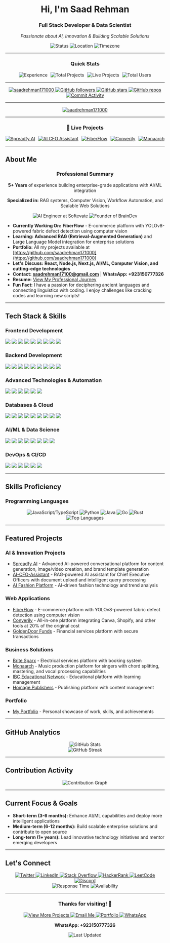<div align="center">
  <h1>Hi, I'm Saad Rehman</h1>
  <h3>Full Stack Developer & Data Scientist</h3>
  <p><em>Passionate about AI, Innovation & Building Scalable Solutions</em></p>
  
  <!-- Status Badges -->
  <div align="center">
    <img src="https://img.shields.io/badge/Status-Available%20for%20Opportunities-blue?style=flat-square" alt="Status" />
    <img src="https://img.shields.io/badge/Location-Remote%20Friendly-blue?style=flat-square" alt="Location" />
    <img src="https://img.shields.io/badge/Timezone-UTC%2B5-blue?style=flat-square" alt="Timezone" />
  </div>
</div>

---

<!-- Compact Stats Dashboard -->
<div align="center">
  <h3>Quick Stats</h3>
  <div style="display: flex; justify-content: center; gap: 10px; flex-wrap: wrap; margin: 15px 0;">
    <img src="https://img.shields.io/badge/Experience-5%2B%20Years-blue?style=flat-square" alt="Experience" />
    <img src="https://img.shields.io/badge/Total_Projects-125%2B-blue?style=flat-square" alt="Total Projects" />
    <img src="https://img.shields.io/badge/Live_Projects-40-blue?style=flat-square" alt="Live Projects" />
    <img src="https://img.shields.io/badge/Total_Users-1000%2B-blue?style=flat-square" alt="Total Users" />
  </div>
</div>

---

<!-- GitHub Stats Row -->
<div align="center">
  <a href="https://github.com/saadrehman171000">
    <img src="https://komarev.com/ghpvc/?username=saadrehman171000&label=Profile%20views&color=blue&style=flat-square" alt="saadrehman171000" />
  </a>
  <a href="https://github.com/saadrehman171000">
    <img src="https://img.shields.io/github/followers/saadrehman171000?label=Followers&style=flat-square&color=blue" alt="GitHub followers" />
  </a>
  <a href="https://github.com/saadrehman171000">
    <img src="https://img.shields.io/github/stars/saadrehman171000?style=flat-square&color=blue" alt="GitHub stars" />
  </a>
  <a href="https://github.com/saadrehman171000">
    <img src="https://img.shields.io/badge/Repositories-125%2B-blue?style=flat-square" alt="GitHub repos" />
  </a>
  <a href="https://github.com/saadrehman171000">
    <img src="https://img.shields.io/badge/Commit%20Activity-Active-blue?style=flat-square" alt="Commit Activity" />
  </a>
</div>

---

<!-- GitHub Trophy -->
<div align="center">
  <a href="https://github.com/ryo-ma/github-profile-trophy">
    <img src="https://github-profile-trophy.vercel.app/?username=saadrehman171000&rank=SECRET,SSS,SS,S,A,B,C,D,E,F,G,H,I,J,K,L,M,N,O,P&theme=juicyfresh&no-frame=true&no-bg=true&margin-w=4" alt="saadrehman171000" />
  </a> 
</div>

---

<!-- Live Projects Quick Links -->
<div align="center">
  <h3>🚀 Live Projects</h3>
  <div style="display: flex; justify-content: center; gap: 10px; flex-wrap: wrap; margin: 15px 0;">
    <a href="https://spreadfy.ai/" target="_blank">
      <img src="https://img.shields.io/badge/Spreadfy%20AI-Live-blue?style=flat-square" alt="Spreadfy AI" />
    </a>
    <a href="https://ai-cfo-assistant.vercel.app/" target="_blank">
      <img src="https://img.shields.io/badge/AI%20CFO%20Assistant-Live-blue?style=flat-square" alt="AI CFO Assistant" />
    </a>
    <a href="https://fiberflow.vercel.app/" target="_blank">
      <img src="https://img.shields.io/badge/FiberFlow-Dev-blue?style=flat-square" alt="FiberFlow" />
    </a>
    <a href="https://converily.vercel.app/" target="_blank">
      <img src="https://img.shields.io/badge/Converily-Live-blue?style=flat-square" alt="Converily" />
    </a>
    <a href="https://monaarch.org" target="_blank">
      <img src="https://img.shields.io/badge/Monaarch-Live-blue?style=flat-square" alt="Monaarch" />
    </a>
  </div>
</div>

---

## About Me

<!-- Professional Summary -->
<div align="center">
  <h3>Professional Summary</h3>
  <p><strong>5+ Years</strong> of experience building enterprise-grade applications with AI/ML integration</p>
  <p><strong>Specialized in:</strong> RAG systems, Computer Vision, Workflow Automation, and Scalable Web Solutions</p>
  
  <!-- Current Work Status -->
  <div style="margin-top: 15px;">
    <img src="https://img.shields.io/badge/Current%20Role-AI%20Engineer%20at%20Softevate-blue?style=flat-square" alt="AI Engineer at Softevate" />
    <img src="https://img.shields.io/badge/Founder-BrainDev-blue?style=flat-square" alt="Founder of BrainDev" />
  </div>
</div>

- **Currently Working On:** **FiberFlow** - E-commerce platform with YOLOv8-powered fabric defect detection using computer vision
- **Learning:** **Advanced RAG (Retrieval-Augmented Generation)** and Large Language Model integration for enterprise solutions
- **Portfolio:** All my projects available at [https://github.com/saadrehman171000](https://github.com/saadrehman171000)
- **Let's Discuss:** **React, Node.js, Next.js, AI/ML, Computer Vision, and cutting-edge technologies**
- **Contact:** **saadrehman17100@gmail.com** | **WhatsApp: +923150777326**
- **Resume:** [View My Professional Journey](https://drive.google.com/file/d/1iZNNQpyGpEhCPfUzbD6FxSpzdBQKV8yb/view?usp=drive_link)
- **Fun Fact:** I have a passion for deciphering ancient languages and connecting linguistics with coding. I enjoy challenges like cracking codes and learning new scripts!

---

## Tech Stack & Skills

### Frontend Development
<div align="left">
  <img src="https://img.shields.io/badge/HTML5-E34F26?style=flat-square&logo=html5&logoColor=white" />
  <img src="https://img.shields.io/badge/CSS3-1572B6?style=flat-square&logo=css3&logoColor=white" />
  <img src="https://img.shields.io/badge/JavaScript-F7DF1E?style=flat-square&logo=javascript&logoColor=black" />
  <img src="https://img.shields.io/badge/TypeScript-007ACC?style=flat-square&logo=typescript&logoColor=white" />
  <img src="https://img.shields.io/badge/React-61DAFB?style=flat-square&logo=react&logoColor=black" />
  <img src="https://img.shields.io/badge/Next.js-000000?style=flat-square&logo=next.js&logoColor=white" />
  <img src="https://img.shields.io/badge/Redux-593D88?style=flat-square&logo=redux&logoColor=white" />
  <img src="https://img.shields.io/badge/Bootstrap-563D7C?style=flat-square&logo=bootstrap&logoColor=white" />
  <img src="https://img.shields.io/badge/Tailwind_CSS-38B2AC?style=flat-square&logo=tailwind-css&logoColor=white" />
</div>

### Backend Development
<div align="left">
  <img src="https://img.shields.io/badge/Node.js-339933?style=flat-square&logo=nodedotjs&logoColor=white" />
  <img src="https://img.shields.io/badge/Express.js-404D59?style=flat-square&logo=express&logoColor=white" />
  <img src="https://img.shields.io/badge/NestJS-E0234E?style=flat-square&logo=nestjs&logoColor=white" />
  <img src="https://img.shields.io/badge/Python-3776AB?style=flat-square&logo=python&logoColor=white" />
  <img src="https://img.shields.io/badge/Java-ED8B00?style=flat-square&logo=openjdk&logoColor=white" />
  <img src="https://img.shields.io/badge/Go-00ADD8?style=flat-square&logo=go&logoColor=white" />
  <img src="https://img.shields.io/badge/Rust-000000?style=flat-square&logo=rust&logoColor=white" />
  <img src="https://img.shields.io/badge/PHP-777BB4?style=flat-square&logo=php&logoColor=white" />
  <img src="https://img.shields.io/badge/FastAPI-009688?style=flat-square&logo=fastapi&logoColor=white" />
</div>

### Advanced Technologies & Automation
<div align="left">
  <img src="https://img.shields.io/badge/n8n-FF6B6B?style=flat-square&logo=n8n&logoColor=white" />
  <img src="https://img.shields.io/badge/Zapier-FF4A00?style=flat-square&logo=zapier&logoColor=white" />
  <img src="https://img.shields.io/badge/Airflow-017CEE?style=flat-square&logo=apache-airflow&logoColor=white" />
  <img src="https://img.shields.io/badge/Kubernetes-326CE5?style=flat-square&logo=kubernetes&logoColor=white" />
  <img src="https://img.shields.io/badge/Helm-0F1689?style=flat-square&logo=helm&logoColor=white" />
  <img src="https://img.shields.io/badge/ArgoCD-EF7B4D?style=flat-square&logo=argo&logoColor=white" />
</div>

### Databases & Cloud
<div align="left">
  <img src="https://img.shields.io/badge/MongoDB-47A248?style=flat-square&logo=mongodb&logoColor=white" />
  <img src="https://img.shields.io/badge/PostgreSQL-316192?style=flat-square&logo=postgresql&logoColor=white" />
  <img src="https://img.shields.io/badge/MySQL-00000F?style=flat-square&logo=mysql&logoColor=white" />
  <img src="https://img.shields.io/badge/Oracle-F80000?style=flat-square&logo=oracle&logoColor=white" />
  <img src="https://img.shields.io/badge/Redis-DC382D?style=flat-square&logo=redis&logoColor=white" />
  <img src="https://img.shields.io/badge/Elasticsearch-005571?style=flat-square&logo=elasticsearch&logoColor=white" />
  <img src="https://img.shields.io/badge/AWS-FF9900?style=flat-square&logo=amazonaws&logoColor=white" />
  <img src="https://img.shields.io/badge/Docker-2496ED?style=flat-square&logo=docker&logoColor=white" />
  <img src="https://img.shields.io/badge/Terraform-7B42BC?style=flat-square&logo=terraform&logoColor=white" />
</div>

### AI/ML & Data Science
<div align="left">
  <img src="https://img.shields.io/badge/TensorFlow-FF6F00?style=flat-square&logo=tensorflow&logoColor=white" />
  <img src="https://img.shields.io/badge/PyTorch-EE4C2C?style=flat-square&logo=pytorch&logoColor=white" />
  <img src="https://img.shields.io/badge/Scikit_Learn-F7931E?style=flat-square&logo=scikit-learn&logoColor=white" />
  <img src="https://img.shields.io/badge/Pandas-150458?style=flat-square&logo=pandas&logoColor=white" />
  <img src="https://img.shields.io/badge/NumPy-013243?style=flat-square&logo=numpy&logoColor=white" />
  <img src="https://img.shields.io/badge/OpenAI-412991?style=flat-square&logo=openai&logoColor=white" />
  <img src="https://img.shields.io/badge/Hugging_Face-FF6B6B?style=flat-square&logo=huggingface&logoColor=white" />
  <img src="https://img.shields.io/badge/LangChain-00FF00?style=flat-square&logo=langchain&logoColor=white" />
</div>

### DevOps & CI/CD
<div align="left">
  <img src="https://img.shields.io/badge/GitHub_Actions-2088FF?style=flat-square&logo=github-actions&logoColor=white" />
  <img src="https://img.shields.io/badge/Jenkins-D24939?style=flat-square&logo=jenkins&logoColor=white" />
  <img src="https://img.shields.io/badge/CircleCI-343434?style=flat-square&logo=circleci&logoColor=white" />
  <img src="https://img.shields.io/badge/Ansible-EE0000?style=flat-square&logo=ansible&logoColor=white" />
  <img src="https://img.shields.io/badge/Prometheus-E6522C?style=flat-square&logo=prometheus&logoColor=white" />
  <img src="https://img.shields.io/badge/Grafana-F46800?style=flat-square&logo=grafana&logoColor=white" />
</div>

---

## Skills Proficiency

### Programming Languages
<div align="center">
  <img src="https://img.shields.io/badge/JavaScript/TypeScript-95%25-blue?style=flat-square" alt="JavaScript/TypeScript" />
  <img src="https://img.shields.io/badge/Python-90%25-blue?style=flat-square" alt="Python" />
  <img src="https://img.shields.io/badge/Java-85%25-blue?style=flat-square" alt="Java" />
  <img src="https://img.shields.io/badge/Go-75%25-blue?style=flat-square" alt="Go" />
  <img src="https://img.shields.io/badge/Rust-70%25-blue?style=flat-square" alt="Rust" />
</div>

<!-- Dynamic GitHub Language Stats -->
<div align="center">
  <img src="https://github-readme-stats.vercel.app/api/top-langs/?username=saadrehman171000&layout=compact&theme=default&hide_border=true&langs_count=8" alt="Top Languages" />
</div>

---

## Featured Projects

### AI & Innovation Projects
- [Spreadfy AI](https://spreadfy.ai/) - Advanced AI-powered conversational platform for content generation, image/video creation, and brand template generation
- [AI-CFO-Assistant](https://ai-cfo-assistant.vercel.app/) - RAG-powered AI assistant for Chief Executive Officers with document upload and intelligent query processing
- [AI Fashion Platform](https://ai-fashion-platform.vercel.app/) - AI-driven fashion technology and trend analysis

### Web Applications
- [FiberFlow](https://fiberflow.vercel.app/) - E-commerce platform with YOLOv8-powered fabric defect detection using computer vision
- [Converily](https://converily.vercel.app/) - All-in-one platform integrating Canva, Shopify, and other tools at 20% of the original cost
- [GoldenDoor Funds](https://www.goldendoorfund.org/) - Financial services platform with secure transactions

### Business Solutions
- [Brite Sparx](https://brite-sparx-electric.vercel.app/) - Electrical services platform with booking system
- [Monaarch](https://monaarch.org) - Music production platform for singers with chord splitting, mastering, and vocal processing capabilities
- [IBC Educational Network](www.ibcedu.com) - Educational platform with learning management
- [Homage Publishers](https://www.homagepublishers.com/) - Publishing platform with content management

### Portfolio
- [My Portfolio](https://saad-rehman.vercel.app) - Personal showcase of work, skills, and achievements

---

## GitHub Analytics

<div align="center">
  <img src="https://github-readme-stats.vercel.app/api?username=saadrehman171000&show_icons=true&theme=default&hide_border=true" alt="GitHub Stats" />
</div>

<div align="center">
  <img src="https://github-readme-streak-stats.herokuapp.com/?user=saadrehman171000&theme=default&hide_border=true" alt="GitHub Streak" />
</div>

---

## Contribution Activity

<div align="center">
  <img src="https://github-readme-activity-graph.vercel.app/graph?username=saadrehman171000&theme=default&hide_border=true&custom_title=Saad's%20GitHub%20Activity" alt="Contribution Graph" />
</div>

---

## Current Focus & Goals

- **Short-term (3-6 months):** Enhance AI/ML capabilities and deploy more intelligent applications
- **Medium-term (6-12 months):** Build scalable enterprise solutions and contribute to open source
- **Long-term (1+ years):** Lead innovative technology initiatives and mentor emerging developers

---

## Let's Connect

<div align="center">
  <a href="https://twitter.com/saad_rehman76" target="_blank">
    <img src="https://img.shields.io/badge/Twitter-1DA1F2?style=flat-square&logo=twitter&logoColor=white" alt="Twitter" />
  </a>
  <a href="https://linkedin.com/in/saadrehman17100" target="_blank">
    <img src="https://img.shields.io/badge/LinkedIn-0077B5?style=flat-square&logo=linkedin&logoColor=white" alt="LinkedIn" />
  </a>
  <a href="https://stackoverflow.com/users/19512827" target="_blank">
    <img src="https://img.shields.io/badge/Stack_Overflow-FE7A16?style=flat-square&logo=stack-overflow&logoColor=white" alt="Stack Overflow" />
  </a>
  <a href="https://www.hackerrank.com/saadrehman17100" target="_blank">
    <img src="https://img.shields.io/badge/HackerRank-00EA64?style=flat-square&logo=hackerrank&logoColor=white" alt="HackerRank" />
  </a>
  <a href="https://www.leetcode.com/saadrehman171000/" target="_blank">
    <img src="https://img.shields.io/badge/LeetCode-000000?style=flat-square&logo=leetcode&logoColor=gold" alt="LeetCode" />
  </a>
  <a href="https://discord.gg/saadrehman76" target="_blank">
    <img src="https://img.shields.io/badge/Discord-7289DA?style=flat-square&logo=discord&logoColor=white" alt="Discord" />
  </a>
</div>

<div align="center">
  <img src="https://img.shields.io/badge/Response_Time-Usually%20within%2024h-blue?style=flat-square" alt="Response Time" />
  <img src="https://img.shields.io/badge/Availability-Open%20to%20Collaborations-blue?style=flat-square" alt="Availability" />
</div>

---

<!-- Compact Footer -->
<div align="center">
  <h3>Thanks for visiting! 🚀</h3>
  
  <div align="center" style="margin: 15px 0;">
    <a href="https://github.com/saadrehman171000">
      <img src="https://img.shields.io/badge/View_More_Projects-blue?style=flat-square&logo=github" alt="View More Projects" />
    </a>
    <a href="mailto:saadrehman17100@gmail.com">
      <img src="https://img.shields.io/badge/Email_Me-blue?style=flat-square&logo=gmail" alt="Email Me" />
    </a>
    <a href="https://saad-rehman.vercel.app">
      <img src="https://img.shields.io/badge/Portfolio-blue?style=flat-square&logo=vercel" alt="Portfolio" />
    </a>
    <a href="https://wa.me/923150777326" target="_blank">
      <img src="https://img.shields.io/badge/WhatsApp-25D366?style=flat-square&logo=whatsapp&logoColor=white" alt="WhatsApp" />
    </a>
  </div>
  
  <p><strong>WhatsApp: +923150777326</strong></p>
  <img src="https://img.shields.io/badge/Last_Updated-$(date +%Y-%m-%d)-blue?style=flat-square" alt="Last Updated" />
</div>
